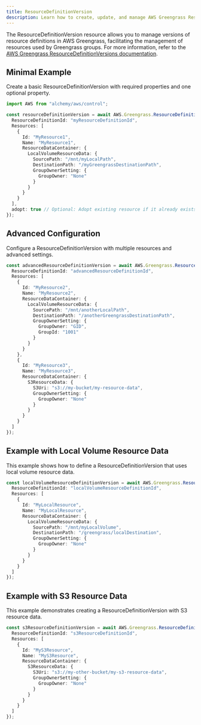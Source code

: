 ```yaml
---
title: ResourceDefinitionVersion
description: Learn how to create, update, and manage AWS Greengrass ResourceDefinitionVersions using Alchemy Cloud Control.
---
```



The ResourceDefinitionVersion resource allows you to manage versions of resource definitions in AWS Greengrass, facilitating the management of resources used by Greengrass groups. For more information, refer to the [AWS Greengrass ResourceDefinitionVersions documentation](https://docs.aws.amazon.com/greengrass/latest/userguide/).

## Minimal Example

Create a basic ResourceDefinitionVersion with required properties and one optional property.

```ts
import AWS from "alchemy/aws/control";

const resourceDefinitionVersion = await AWS.Greengrass.ResourceDefinitionVersion("myResourceDefinitionVersion", {
  ResourceDefinitionId: "myResourceDefinitionId",
  Resources: [
    {
      Id: "MyResource1",
      Name: "MyResource1",
      ResourceDataContainer: {
        LocalVolumeResourceData: {
          SourcePath: "/mnt/myLocalPath",
          DestinationPath: "/myGreengrassDestinationPath",
          GroupOwnerSetting: {
            GroupOwner: "None"
          }
        }
      }
    }
  ],
  adopt: true // Optional: Adopt existing resource if it already exists
});
```

## Advanced Configuration

Configure a ResourceDefinitionVersion with multiple resources and advanced settings.

```ts
const advancedResourceDefinitionVersion = await AWS.Greengrass.ResourceDefinitionVersion("advancedResourceDefinitionVersion", {
  ResourceDefinitionId: "advancedResourceDefinitionId",
  Resources: [
    {
      Id: "MyResource2",
      Name: "MyResource2",
      ResourceDataContainer: {
        LocalVolumeResourceData: {
          SourcePath: "/mnt/anotherLocalPath",
          DestinationPath: "/anotherGreengrassDestinationPath",
          GroupOwnerSetting: {
            GroupOwner: "GID",
            GroupId: "1001"
          }
        }
      }
    },
    {
      Id: "MyResource3",
      Name: "MyResource3",
      ResourceDataContainer: {
        S3ResourceData: {
          S3Uri: "s3://my-bucket/my-resource-data",
          GroupOwnerSetting: {
            GroupOwner: "None"
          }
        }
      }
    }
  ]
});
```

## Example with Local Volume Resource Data

This example shows how to define a ResourceDefinitionVersion that uses local volume resource data.

```ts
const localVolumeResourceDefinitionVersion = await AWS.Greengrass.ResourceDefinitionVersion("localVolumeResourceDefinitionVersion", {
  ResourceDefinitionId: "localVolumeResourceDefinitionId",
  Resources: [
    {
      Id: "MyLocalResource",
      Name: "MyLocalResource",
      ResourceDataContainer: {
        LocalVolumeResourceData: {
          SourcePath: "/mnt/myLocalVolume",
          DestinationPath: "/greengrass/localDestination",
          GroupOwnerSetting: {
            GroupOwner: "None"
          }
        }
      }
    }
  ]
});
```

## Example with S3 Resource Data

This example demonstrates creating a ResourceDefinitionVersion with S3 resource data.

```ts
const s3ResourceDefinitionVersion = await AWS.Greengrass.ResourceDefinitionVersion("s3ResourceDefinitionVersion", {
  ResourceDefinitionId: "s3ResourceDefinitionId",
  Resources: [
    {
      Id: "MyS3Resource",
      Name: "MyS3Resource",
      ResourceDataContainer: {
        S3ResourceData: {
          S3Uri: "s3://my-other-bucket/my-s3-resource-data",
          GroupOwnerSetting: {
            GroupOwner: "None"
          }
        }
      }
    }
  ]
});
```
